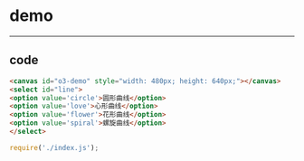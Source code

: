 # demo

-----

## code

```html
<canvas id="o3-demo" style="width: 480px; height: 640px;"></canvas>
<select id="line">
<option value='circle'>圆形曲线</option>
<option value='love'>心形曲线</option>
<option value='flower'>花形曲线</option>
<option value='spiral'>螺旋曲线</option>
</select>
```

```js
require('./index.js');

```

